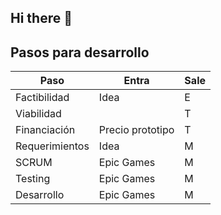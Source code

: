 ## Hi there 👋

## Pasos para desarrollo

| Paso              | Entra            | Sale          |
|-------------------|------------------|---------------|
| Factibilidad      | Idea             | E             |
| Viabilidad        |                  | T             |
| Financiación      | Precio prototipo | T             |
| Requerimientos    | Idea             | M             |
| SCRUM             | Epic Games       | M             |
| Testing           | Epic Games       | M             |
| Desarrollo        | Epic Games       | M             |

<!--

**Here are some ideas to get you started:**

🙋‍♀️ A short introduction - what is your organization all about?
🌈 Contribution guidelines - how can the community get involved?
👩‍💻 Useful resources - where can the community find your docs? Is there anything else the community should know?
🍿 Fun facts - what does your team eat for breakfast?
🧙 Remember, you can do mighty things with the power of [Markdown](https://docs.github.com/github/writing-on-github/getting-started-with-writing-and-formatting-on-github/basic-writing-and-formatting-syntax)
-->
